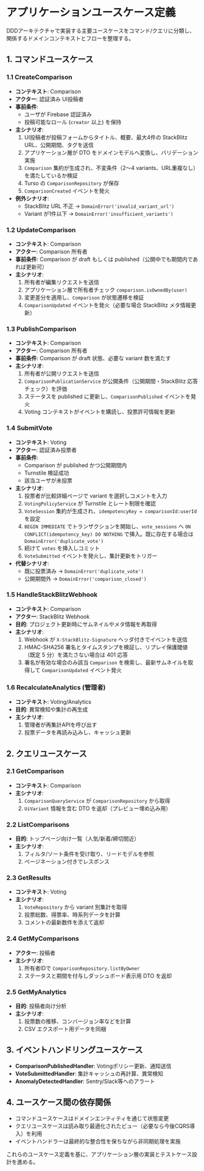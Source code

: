 # アプリケーションユースケース定義

DDDアーキテクチャで実装する主要ユースケースをコマンド/クエリに分類し、関係するドメインコンテキストとフローを整理する。

## 1. コマンドユースケース

### 1.1 CreateComparison
- **コンテキスト**: Comparison
- **アクター**: 認証済み UI投稿者
- **事前条件**:
  - ユーザが Firebase 認証済み
  - 投稿可能なロール (`creator` 以上) を保持
- **主シナリオ**:
  1. UI投稿者が投稿フォームからタイトル、概要、最大4件の StackBlitz URL、公開期間、タグを送信
  2. アプリケーション層が DTO をドメインモデルへ変換し、バリデーション実施
  3. `Comparison` 集約が生成され、不変条件（2〜4 variants、URL重複なし）を満たしているか検証
  4. Turso の `ComparisonRepository` が保存
  5. `ComparisonCreated` イベントを発火
- **例外シナリオ**:
  - StackBlitz URL 不正 → `DomainError('invalid_variant_url')`
  - Variant が1件以下 → `DomainError('insufficient_variants')`

### 1.2 UpdateComparison
- **コンテキスト**: Comparison
- **アクター**: Comparison 所有者
- **事前条件**: Comparison が draft もしくは published（公開中でも期間内であれば更新可）
- **主シナリオ**:
  1. 所有者が編集リクエストを送信
  2. アプリケーション層で所有者チェック `comparison.isOwnedBy(user)`
  3. 変更差分を適用し、`Comparison` が状態遷移を検証
  4. `ComparisonUpdated` イベントを発火（必要な場合 StackBlitz メタ情報更新）

### 1.3 PublishComparison
- **コンテキスト**: Comparison
- **アクター**: Comparison 所有者
- **事前条件**: Comparison が draft 状態、必要な variant 数を満たす
- **主シナリオ**:
  1. 所有者が公開リクエストを送信
  2. `ComparisonPublicationService` が公開条件（公開期間・StackBlitz 応答チェック）を評価
  3. ステータスを published に更新し、`ComparisonPublished` イベントを発火
  4. Voting コンテキストがイベントを購読し、投票許可情報を更新

### 1.4 SubmitVote
- **コンテキスト**: Voting
- **アクター**: 認証済み投票者
- **事前条件**:
  - Comparison が published かつ公開期間内
  - Turnstile 検証成功
  - 該当ユーザが未投票
- **主シナリオ**:
  1. 投票者が比較詳細ページで variant を選択しコメントを入力
  2. `VotingPolicyService` が Turnstile とレート制限を確認
  3. `VoteSession` 集約が生成され、`idempotencyKey = comparisonId:userId` を設定
  4. `BEGIN IMMEDIATE` でトランザクションを開始し、`vote_sessions` へ `ON CONFLICT(idempotency_key) DO NOTHING` で挿入。既に存在する場合は `DomainError('duplicate_vote')`
  5. 続けて `votes` を挿入しコミット
  6. `VoteSubmitted` イベントを発火し、集計更新をトリガー
- **代替シナリオ**:
  - 既に投票済み → `DomainError('duplicate_vote')`
  - 公開期間外 → `DomainError('comparison_closed')`

### 1.5 HandleStackBlitzWebhook
- **コンテキスト**: Comparison
- **アクター**: StackBlitz Webhook
- **目的**: プロジェクト更新時にサムネイルやメタ情報を再取得
- **主シナリオ**:
  1. Webhook が `X-StackBlitz-Signature` ヘッダ付きでイベントを送信
  2. HMAC-SHA256 署名とタイムスタンプを検証し、リプレイ保護閾値（既定 5 分）を満たさない場合は 401 応答
  3. 署名が有効な場合のみ該当 `Comparison` を検索し、最新サムネイルを取得して `ComparisonUpdated` イベント発火

### 1.6 RecalculateAnalytics (管理者)
- **コンテキスト**: Voting/Analytics
- **目的**: 異常検知や集計の再生成
- **主シナリオ**:
  1. 管理者が再集計APIを呼び出す
  2. 投票データを再読み込みし、キャッシュ更新

## 2. クエリユースケース

### 2.1 GetComparison
- **コンテキスト**: Comparison
- **主シナリオ**:
  1. `ComparisonQueryService` が `ComparisonRepository` から取得
  2. `UiVariant` 情報を含む DTO を返却（プレビュー埋め込み用）

### 2.2 ListComparisons
- **目的**: トップページ向け一覧（人気/新着/締切間近）
- **主シナリオ**:
  1. フィルタ/ソート条件を受け取り、リードモデルを参照
  2. ページネーション付きでレスポンス

### 2.3 GetResults
- **コンテキスト**: Voting
- **主シナリオ**:
  1. `VoteRepository` から variant 別集計を取得
  2. 投票総数、得票率、時系列データを計算
  3. コメントの最新数件を添えて返却

### 2.4 GetMyComparisons
- **アクター**: 投稿者
- **主シナリオ**:
  1. 所有者IDで `ComparisonRepository.listByOwner`
  2. ステータスと期間を付与しダッシュボード表示用 DTO を返却

### 2.5 GetMyAnalytics
- **目的**: 投稿者向け分析
- **主シナリオ**:
  1. 投票数の推移、コンバージョン率などを計算
  2. CSV エクスポート用データを同梱

## 3. イベントハンドリングユースケース
- **ComparisonPublishedHandler**: Votingポリシー更新、通知送信
- **VoteSubmittedHandler**: 集計キャッシュの再計算、異常検知
- **AnomalyDetectedHandler**: Sentry/Slack等へのアラート

## 4. ユースケース間の依存関係
- コマンドユースケースはドメインエンティティを通じて状態変更
- クエリユースケースは読み取り最適化されたビュー（必要なら今後CQRS導入）を利用
- イベントハンドラーは最終的な整合性を保ちながら非同期処理を実施

これらのユースケース定義を基に、アプリケーション層の実装とテストケース設計を進める。
